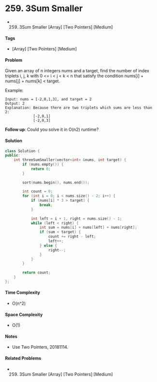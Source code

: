 # 259. 3Sum Smaller
- 259. 3Sum Smaller [Array] [Two Pointers] [Medium]

#### Tags
- [Array] [Two Pointers] [Medium]

#### Problem
Given an array of n integers nums and a target, find the number of index triplets i, j, k with 0 <= i < j < k < n that satisfy the condition nums[i] + nums[j] + nums[k] < target.

Example:

    Input: nums = [-2,0,1,3], and target = 2
    Output: 2 
    Explanation: Because there are two triplets which sums are less than 2:
                 [-2,0,1]
                 [-2,0,3]

**Follow up**: Could you solve it in O(n2) runtime?

#### Solution
``` C++
class Solution {
public:
    int threeSumSmaller(vector<int> &nums, int target) {
        if (nums.empty()) {
            return 0;
        }
        
        sort(nums.begin(), nums.end());
        
        int count = 0;
        for (int i = 0; i < nums.size() - 2; i++) {
            if (nums[i] * 3 > target) {
                break;
            }
            
            int left = i + 1, right = nums.size() - 1;
            while (left < right) {
                int sum = nums[i] + nums[left] + nums[right];
                if (sum < target) {
                    count += right - left;
                    left++;
                } else {
                    right--;
                }
            }
        }
        
        return count;
    }
};
```

#### Time Complexity
- O(n^2)

#### Space Complexity
- O(1)

#### Notes
- Use Two Pointers, 20181114.

#### Related Problems
- 259. 3Sum Smaller [Array] [Two Pointers] [Medium]
